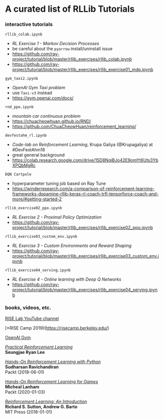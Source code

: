 # A curated list of RLLib Tutorials

### interactive tutorials

`rllib_colab.ipynb`

  - *RL Exercise 1 - Markov Decision Processes*
  - be careful about the `pyarrow` install/uninstall issue
  - <https://github.com/ray-project/tutorial/blob/master/rllib_exercises/rllib_colab.ipynb>
  - <https://github.com/ray-project/tutorial/blob/master/rllib_exercises/rllib_exercise01_mdp.ipynb>

`gym_taxi2.ipynb`

  - *OpenAI Gym Taxi problem*
  - use `Taxi-v3` instead
  - <https://gym.openai.com/docs/>

`rnd_ppo.ipynb`

  - *mountain car continuous problem*
  - <https://chuacheowhuan.github.io/RND/>
  - <https://github.com/ChuaCheowHuan/reinforcement_learning/>

`devfestahm_rl.ipynb`

  - *Code-lab on Reinforcement Learning*, Krupa Galiya (@Krupagaliya) at #DevFestAhm18
  - great general background
  - <https://colab.research.google.com/drive/15D8NqiBJo42E9omYt6Uts3YbXPQbMgRc>

`DQN Cartpole`

  - hyperparameter tuning job based on Ray Tune
  - <https://winderresearch.com/a-comparison-of-reinforcement-learning-frameworks-dopamine-rllib-keras-rl-coach-trfl-tensorforce-coach-and-more/#getting-started-2>


`rllib_exercise02_ppo.ipynb`

  - *RL Exercise 2 - Proximal Policy Optimization*
  - <https://github.com/ray-project/tutorial/blob/master/rllib_exercises/rllib_exercise02_ppo.ipynb>

`rllib_exercise03_custom_env.ipynb`

  - *RL Exercise 3 - Custom Environments and Reward Shaping*
  - <https://github.com/ray-project/tutorial/blob/master/rllib_exercises/rllib_exercise03_custom_env.ipynb>

`rllib_exercise04_serving.ipynb`

  - *RL Exercise 4 - Online learning with Deep Q Networks*
  - <https://github.com/ray-project/tutorial/blob/master/rllib_exercises/rllib_exercise04_serving.ipynb>


### books, videos, etc.

[RISE Lab YouTube channel](https://www.youtube.com/channel/UCP2-wiA964pif0secCpPbfw/videos)

[*RISE Camp 2019)(https://risecamp.berkeley.edu/)

[OpenAI Gym](https://gym.openai.com/)

[*Practical Reinforcement Learning*](https://www.endtoend.ai/practical-rl/)  
**Seungjae Ryan Lee**

[*Hands-On Reinforcement Learning with Python*](https://learning.oreilly.com/library/view/hands-on-reinforcement-learning/9781788836524/)  
**Sudharsan Ravichandiran**  
Packt (2018-06-01)

[*Hands-On Reinforcement Learning for Games*](https://www.packtpub.com/game-development/hands-on-game-ai-with-python)  
**Micheal Lanham**  
Packt (2020-01-03)

[*Reinforcement Learning: An Introduction*](http://incompleteideas.net/book/bookdraft2018jan1.pdf)  
**Richard S. Sutton, Andrew G. Barto**  
MIT Press (2018-01-01)
